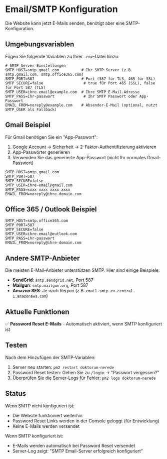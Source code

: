 # Email/SMTP Konfiguration

Die Website kann jetzt E-Mails senden, benötigt aber eine SMTP-Konfiguration.

## Umgebungsvariablen

Fügen Sie folgende Variablen zu Ihrer `.env`-Datei hinzu:

```env
# SMTP Server Einstellungen
SMTP_HOST=smtp.gmail.com          # Ihr SMTP Server (z.B. smtp.gmail.com, smtp.office365.com)
SMTP_PORT=587                     # Port (587 für TLS, 465 für SSL)
SMTP_SECURE=false                  # true für Port 465 (SSL), false für Port 587 (TLS)
SMTP_USER=ihre-email@example.com  # Ihre SMTP E-Mail-Adresse
SMTP_PASS=ihr-passwort             # Ihr SMTP Passwort oder App-Passwort
EMAIL_FROM=noreply@example.com    # Absender-E-Mail (optional, nutzt SMTP_USER als Fallback)
```

## Gmail Beispiel

Für Gmail benötigen Sie ein "App-Passwort":

1. Google Account → Sicherheit → 2-Faktor-Authentifizierung aktivieren
2. App-Passwörter generieren
3. Verwenden Sie das generierte App-Passwort (nicht Ihr normales Gmail-Passwort)

```env
SMTP_HOST=smtp.gmail.com
SMTP_PORT=587
SMTP_SECURE=false
SMTP_USER=ihre-email@gmail.com
SMTP_PASS=xxxx xxxx xxxx xxxx
EMAIL_FROM=noreply@ihre-domain.com
```

## Office 365 / Outlook Beispiel

```env
SMTP_HOST=smtp.office365.com
SMTP_PORT=587
SMTP_SECURE=false
SMTP_USER=ihre-email@outlook.com
SMTP_PASS=ihr-passwort
EMAIL_FROM=noreply@ihre-domain.com
```

## Andere SMTP-Anbieter

Die meisten E-Mail-Anbieter unterstützen SMTP. Hier sind einige Beispiele:

- **SendGrid**: `smtp.sendgrid.net`, Port 587
- **Mailgun**: `smtp.mailgun.org`, Port 587
- **Amazon SES**: Je nach Region (z.B. `email-smtp.eu-central-1.amazonaws.com`)

## Aktuelle Funktionen

✅ **Password Reset E-Mails** - Automatisch aktiviert, wenn SMTP konfiguriert ist

## Testen

Nach dem Hinzufügen der SMTP-Variablen:
1. Server neu starten: `pm2 restart doktorum-nerede`
2. Password Reset testen: Gehen Sie zu `/login` → "Passwort vergessen?"
3. Überprüfen Sie die Server-Logs für Fehler: `pm2 logs doktorum-nerede`

## Status

Wenn SMTP nicht konfiguriert ist:
- Die Website funktioniert weiterhin
- Password Reset Links werden in der Console geloggt (für Entwicklung)
- Keine E-Mails werden versendet

Wenn SMTP konfiguriert ist:
- E-Mails werden automatisch bei Password Reset versendet
- Server-Log zeigt: "SMTP Email-Server erfolgreich konfiguriert"


